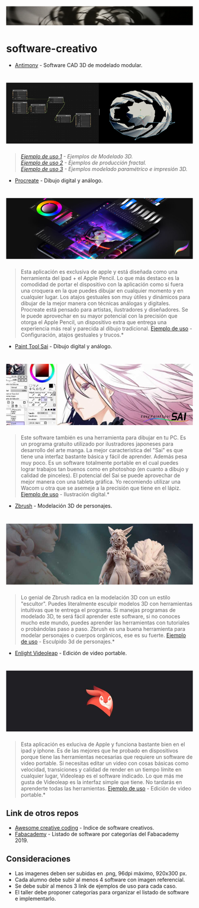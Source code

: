 # [<img src="img/header.png"/>](https://github.com/tallerintegrado2020/software-creativo)

# software-creativo


- [Antimony](https://www.mattkeeter.com/projects/antimony/3/) - Software CAD 3D de modelado modular.
# [<img src="img/antimony.png"/>](https://github.com/tallerintegrado2020/software-creativo)
>*[Ejemplo de uso 1](http://archive.fabacademy.org/archives/2016/fablabsantiago/students/391/class2.html) - Ejemplos de Modelado 3D.*  
>*[Ejemplo de uso 2](http://fabacademy.org/archives/2015/as/students/ashman.bry/week2/software_evaluation/) - Ejemplos de producción fractal.*  
>*[Ejemplo de uso 3](http://fabacademy.org/archives/2015/as/students/lee.sungeun/class05.html) - Ejemplos modelado paramétrico e impresión 3D.*  

- [Procreate](https://procreate.art/) - Dibujo digital y análogo.
# [<img src="img/procreate.jpg"/>](https://www.youtube.com/watch?v=t5J7hMOS0NM&feature=emb_logo)
>Esta aplicación es exclusiva de apple y está diseñada como una herramienta del ipad + el Apple Pencil. Lo que más destaco es la comodidad de portar el dispositivo con la aplicación como si fuera una croquera en la que puedes dibujar en cualquier momento y en cualquier lugar. Los atajos gestuales son muy útiles y dinámicos para dibujar de la mejor manera con técnicas análogas y digitales. 
Procreate está pensado para artistas, ilustradores y diseñadores. Se le puede aprovechar en su mayor potencial con la precisión que otorga el Apple Pencil, un dispositivo extra que entrega una experiencia más real y parecida al dibujo tradicional. [Ejemplo de uso](https://www.youtube.com/watch?v=t5J7hMOS0NM&feature=emb_logo) - Configuración, atajos gestuales y trucos.*  


- [Paint Tool Sai](http://www.mediafire.com/file/8v3b8115orc33m3/Paint_Tool_SAI_%2528bgm94%2529.rar/file) - Dibujo digital y análogo.
# [<img src="img/sai.jpg"/>](https://www.youtube.com/watch?v=F1JzWHDgDfs&feature=emb_logo)
>Este software también es una herramienta para dibujar en tu PC. Es un programa gratuito utilizado por ilustradores japoneses para desarrollo del arte manga. La mejor característica del "Sai" es que tiene una interfaz bastante básica y fácil de aprender. Además pesa muy poco.
Es un software totalmente portable en el cual puedes lograr trabajos tan buenos como en photoshop (en cuanto a dibujo y calidad de pinceles).
El potencial del Sai se puede aprovechar de mejor manera con una tableta gráfica. Yo recomiendo utilizar una Wacom u otra que se asemeje a la precisión que tiene en el lápiz. [Ejemplo de uso](https://www.youtube.com/watch?v=F1JzWHDgDfs&feature=emb_logo) - Ilustración digital.*  


- [Zbrush](https://www.zbrushcentral.com/) - Modelación 3D de personajes.
# [<img src="img/zbrush.jpg"/>](https://www.youtube.com/watch?v=wfO9Htk0qrU&feature=emb_logo)
>Lo genial de Zbrush radica en la modelación 3D con un estilo "escultor". Puedes literalmente esculpir modelos 3D con herramientas intuitivas que te entrega el programa. Si manejas programas de modelado 3D, te será fácil aprender este software, si no conoces mucho este mundo, puedes aprender las herramientas con tutoriales o probándolas paso a paso.
Zbrush es una buena herramienta para modelar personajes o cuerpos orgánicos, ese es su fuerte. [Ejemplo de uso](https://www.youtube.com/watch?v=wfO9Htk0qrU&feature=emb_logo) - Esculpido 3d de personajes.*  


- [Enlight Videoleap](http://videoleapapp.com/) - Edición de video portable.
# [<img src="img/videoleap.jpg"/>](https://www.youtube.com/watch?v=KpcbO1Cwj28&feature=emb_logo)
>Esta aplicación es exluciva de Apple y funciona bastante bien en el ipad y iphone. Es de las mejores que he probado en dispositivos porque tiene las herramientas necesarias que requiere un software de video portable. Si necesitas editar un video con cosas básicas como velocidad, transiciones y calidad de render en un tiempo límite en cualquier lugar, Videoleap es el software indicado. Lo que más me gusta de Videoleap es la interfaz simple que tiene. No tardarás en aprenderte todas las herramientas. [Ejemplo de uso](https://www.youtube.com/watch?v=KpcbO1Cwj28&feature=emb_logo) - Edición de video portable.*

<!---
Referente Ignacio Saavedra
-->

## Link de otros repos

- [Awesome creative coding](https://github.com/terkelg/awesome-creative-coding) - Indice de software creativos.
- [Fabacademy](http://academy.cba.mit.edu/classes/computer_design/index.html) - Listado de software por categorías del Fabacademy 2019.

## Consideraciones
- Las imagenes deben ser subidas en .png, 96dpi máximo, 920x300 px.
- Cada alumno debe subir al menos 4 software con imagen referencial.
- Se debe subir al menos 3 link de ejemplos de uso para cada caso. 
- El taller debe proponer categorías para organizar el listado de software e implementarlo.


<!---
Este es el post completo de cada software.
- [Antimony](https://www.mattkeeter.com/projects/antimony/3/) - Software CAD 3D de modelado modular
# [<img src="img/antimony.png"/>](https://github.com/tallerintegrado2020/software-creativo)
>*[Ejemplo de uso 1](http://archive.fabacademy.org/archives/2016/fablabsantiago/students/391/class2.html) - Ejemplos de producción gráfica.*
-->